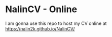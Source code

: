 # NalinCV - Online
I am gonna use this repo to host my CV online at <a href="https://nalin2k.github.io/NalinCV/">https://nalin2k.github.io/NalinCV/</a>
